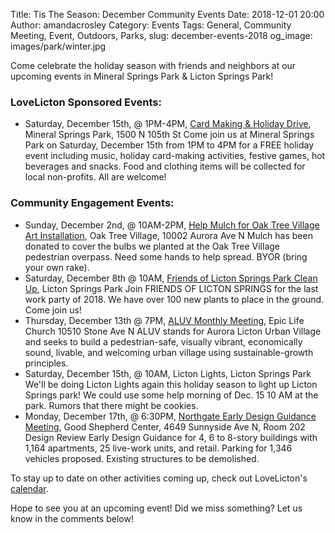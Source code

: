 Title: Tis The Season: December Community Events
Date: 2018-12-01 20:00
Author: amandacrosley
Category: Events
Tags: General, Community Meeting, Event, Outdoors, Parks, 
slug: december-events-2018
og_image: images/park/winter.jpg

Come celebrate the holiday season with friends and neighbors at our upcoming events in Mineral Springs Park & Licton Springs Park! 

### LoveLicton Sponsored Events:
* Saturday, December 15th, @ 1PM-4PM, [Card Making & Holiday Drive](https://www.facebook.com/events/290985698194133/), Mineral Springs Park, 1500 N 105th St
Come join us at Mineral Springs Park on Saturday, December 15th from 1PM to 4PM for a FREE holiday event including music, holiday card-making activities, festive games, hot beverages and snacks. Food and clothing items will be collected for local non-profits. All are welcome!

### Community Engagement Events:
*   Sunday, December 2nd, @ 10AM-2PM, [Help Mulch for Oak Tree Village Art Installation](https://www.facebook.com/events/197108631232393/), Oak Tree Village, 10002 Aurora Ave N 
Mulch has been donated to cover the bulbs we planted at the Oak Tree Village pedestrian overpass. Need some hands to help spread. BYOR (bring your own rake).
*   Saturday, December 8th @ 10AM, [Friends of Licton Springs Park Clean Up](https://lictonsprings.org/work_party.pdf), Licton Springs Park
Join FRIENDS OF LICTON SPRINGS for the last work party of 2018. We have over 100 new plants to place in the ground. Come join us! 
*  Thursday, December 13th @ 7PM, [ALUV Monthly Meeting](https://www.facebook.com/AuroraLicton), Epic Life Church 10510 Stone Ave N
ALUV stands for Aurora Licton Urban Village and seeks to build a pedestrian-safe, visually vibrant, economically sound, livable, and welcoming urban village using sustainable-growth principles.
* Saturday, December 15th, @ 10AM, Licton Lights, Licton Springs Park
We'll be doing Licton Lights again this holiday season to light up Licton Springs park!  We could use some help morning of Dec. 15 10 AM at the park. Rumors that there might be cookies.
*   Monday, December 17th, @ 6:30PM, [Northgate Early Design Guidance Meeting](http://www.seattle.gov/DPD/aboutus/news/events/DesignReview/Detail/default.aspx?id=7022), Good Shepherd Center, 4649 Sunnyside Ave N, Room 202
Design Review Early Design Guidance for 4, 6 to 8-story buildings with 1,164 apartments, 25 live-work units, and retail. Parking for 1,346 vehicles proposed. Existing structures to be demolished.

To stay up to date on other activities coming up, check out LoveLicton's [calendar](https://lovelicton.com/pages/community-calendar.html).

Hope to see you at an upcoming event!
Did we miss something? Let us know in the comments below!

